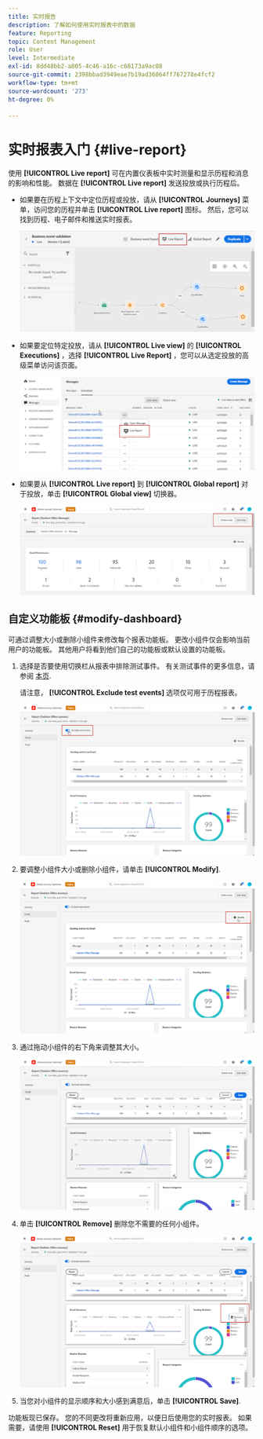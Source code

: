 ```yaml
---
title: 实时报告
description: 了解如何使用实时报表中的数据
feature: Reporting
topic: Content Management
role: User
level: Intermediate
exl-id: 8dd48bb2-a805-4c46-a16c-c68173a9ac08
source-git-commit: 2398bbad3949eae7b19ad36064ff767278e4fcf2
workflow-type: tm+mt
source-wordcount: '273'
ht-degree: 0%

---
```


# 实时报表入门 {#live-report}

使用 **[!UICONTROL Live report]** 可在内置仪表板中实时测量和显示历程和消息的影响和性能。
数据在 **[!UICONTROL Live report]** 发送投放或执行历程后。

* 如果要在历程上下文中定位历程或投放，请从 **[!UICONTROL Journeys]** 菜单，访问您的历程并单击 **[!UICONTROL Live report]** 图标。 然后，您可以找到历程、电子邮件和推送实时报表。

   ![](assets/report_journey.png)

* 如果要定位特定投放，请从 **[!UICONTROL Live view]** 的 **[!UICONTROL Executions]** ，选择 **[!UICONTROL Live Report]** ，您可以从选定投放的高级菜单访问该页面。

   ![](assets/report_2.png)

* 如果要从 **[!UICONTROL Live report]** 到 **[!UICONTROL Global report]** 对于投放，单击 **[!UICONTROL Global view]** 切换器。

   ![](assets/report_3.png)

## 自定义功能板 {#modify-dashboard}

可通过调整大小或删除小组件来修改每个报表功能板。 更改小组件仅会影响当前用户的功能板。 其他用户将看到他们自己的功能板或默认设置的功能板。

1. 选择是否要使用切换栏从报表中排除测试事件。 有关测试事件的更多信息，请参阅 [本页](../building-journeys/testing-the-journey.md).

   请注意， **[!UICONTROL Exclude test events]** 选项仅可用于历程报表。

   ![](assets/report_modify_6.png)

1. 要调整小组件大小或删除小组件，请单击 **[!UICONTROL Modify]**.

   ![](assets/report_modify_7.png)

1. 通过拖动小组件的右下角来调整其大小。

   ![](assets/report_modify_8.png)

1. 单击 **[!UICONTROL Remove]** 删除您不需要的任何小组件。

   ![](assets/report_modify_9.png)

1. 当您对小组件的显示顺序和大小感到满意后，单击 **[!UICONTROL Save]**.

功能板现已保存。 您的不同更改将重新应用，以便日后使用您的实时报表。 如果需要，请使用 **[!UICONTROL Reset]** 用于恢复默认小组件和小组件顺序的选项。
